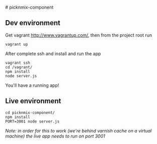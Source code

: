 # picknmix-component


## Dev environment
Get vagrant <http://www.vagrantup.com/>, then from the project root run

    vagrant up

After complete ssh and install and run the app

    vagrant ssh
    cd /vagrant/
    npm install
    node server.js

You'll have a running app!


## Live environment

    cd picknmix-component/
    npm install
    PORT=3001 node server.js

*Note: in order for this to work (we're behind varnish cache on a virtual machine) the live app needs to run on port 3001*

